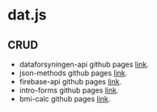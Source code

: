 # dat.js

## CRUD

- dataforsyningen-api github pages [link](https://osman-butt.github.io/dat.js/first-semester/crud/dataforsyningen-api/).
- json-methods github pages [link](https://osman-butt.github.io/dat.js/first-semester/crud/json-methods/).
- firebase-api github pages [link](https://osman-butt.github.io/dat.js/first-semester/crud/firebase-api/).
- intro-forms github pages [link](https://osman-butt.github.io/dat.js/first-semester/crud/intro-forms/).
- bmi-calc github pages [link](https://osman-butt.github.io/dat.js/first-semester/crud/bmi-calc/).
